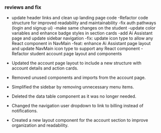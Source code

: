 ### reviews and fix
- update header links and clean up landing page code 
-Refactor code structure for improved readability and maintainability
-fix auth pathways (login and signup ui)
-make same changes on the student 
-update color variables and enhance badge styles in section cards
-add Ai Assistant page and update sidebar navigation
-fix: update icon type to allow any React component in NavMain
-feat: enhance Ai Assistant page layout and update NavMain icon type to support any React component
-Refactor student account page layout and components

- Updated the account page layout to include a new structure with account details and action cards.
- Removed unused components and imports from the account page.
- Simplified the sidebar by removing unnecessary menu items.
- Deleted the data table component as it was no longer needed.
- Changed the navigation user dropdown to link to billing instead of notifications.
- Created a new layout component for the account section to improve organization and readability.